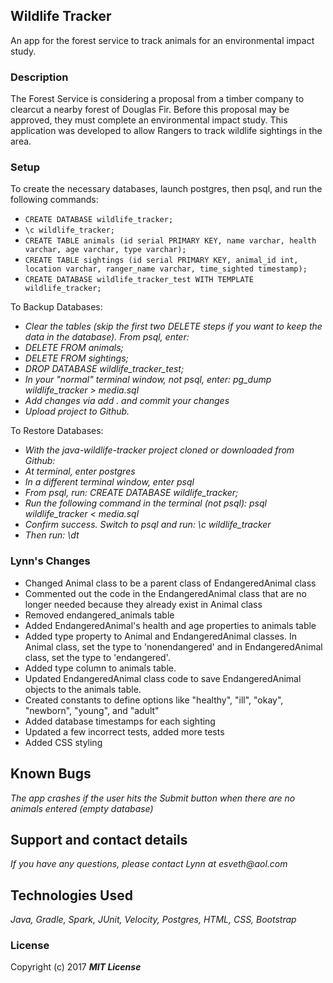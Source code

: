 ## Wildlife Tracker

An app for the forest service to track animals for an environmental impact study.

### Description

The Forest Service is considering a proposal from a timber company to clearcut a nearby forest of Douglas Fir. Before this proposal may be approved, they must complete an environmental impact study. This application was developed to allow Rangers to track wildlife sightings in the area.

### Setup

To create the necessary databases, launch postgres, then psql, and run the following commands:

* `CREATE DATABASE wildlife_tracker;`
* `\c wildlife_tracker;`
* `CREATE TABLE animals (id serial PRIMARY KEY, name varchar, health varchar, age varchar, type varchar);`
* `CREATE TABLE sightings (id serial PRIMARY KEY, animal_id int, location varchar, ranger_name varchar, time_sighted timestamp);`
* `CREATE DATABASE wildlife_tracker_test WITH TEMPLATE wildlife_tracker;`

To Backup Databases:

* _Clear the tables (skip the first two DELETE steps if you want to keep the data in the database).  From psql, enter:_
* _DELETE FROM animals;_
* _DELETE FROM sightings;_
* _DROP DATABASE wildlife_tracker_test;_
* _In your "normal" terminal window, not psql, enter: pg_dump wildlife_tracker > media.sql_
* _Add changes via add . and commit your changes_
* _Upload project to Github._

To Restore Databases:

* _With the java-wildlife-tracker project cloned or downloaded from Github:_
* _At terminal, enter postgres_
* _In a different terminal window, enter psql_
* _From psql, run: CREATE DATABASE wildlife_tracker;_
* _Run the following command in the terminal (not psql): psql wildlife_tracker < media.sql_
* _Confirm success.  Switch to psql and run:  \c wildlife_tracker_
* _Then run: \dt_

### Lynn's Changes
* Changed Animal class to be a parent class of EndangeredAnimal class
* Commented out the code in the EndangeredAnimal class that are no longer needed because they already exist in Animal class
* Removed endangered_animals table
* Added EndangeredAnimal's health and age properties to animals table
* Added type property to Animal and EndangeredAnimal classes.  In Animal class, set the type to 'nonendangered' and in EndangeredAnimal class, set the type to 'endangered'.
* Added type column to animals table.
* Updated EndangeredAnimal class code to save EndangeredAnimal objects to the animals table.
* Created constants to define options like "healthy", "ill", "okay", "newborn", "young", and "adult"
* Added database timestamps for each sighting
* Updated a few incorrect tests, added more tests
* Added CSS styling

## Known Bugs

_The app crashes if the user hits the Submit button when there are no animals entered (empty database)_

## Support and contact details

_If you have any questions, please contact Lynn at esveth@aol.com_

## Technologies Used

_Java, Gradle, Spark, JUnit, Velocity, Postgres, HTML, CSS, Bootstrap_

### License

Copyright (c) 2017 **_MIT License_**
